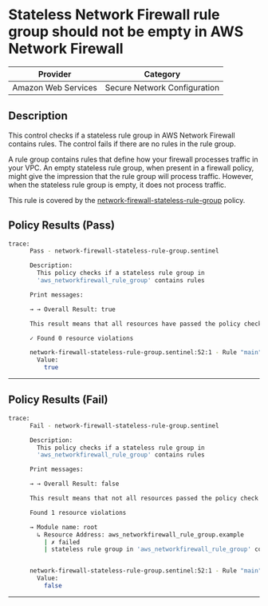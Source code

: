 # Stateless Network Firewall rule group should not be empty in AWS Network Firewall

| Provider            | Category                                         |
|---------------------|--------------------------------------------------|
| Amazon Web Services | Secure Network Configuration                     |

## Description

This control checks if a stateless rule group in AWS Network Firewall contains rules. The control fails if there are no rules in the rule group.

A rule group contains rules that define how your firewall processes traffic in your VPC. An empty stateless rule group, when present in a firewall policy, might give the impression that the rule group will process traffic. However, when the stateless rule group is empty, it does not process traffic.

This rule is covered by the [network-firewall-stateless-rule-group](../../policies/network-firewall-stateless-rule-group.sentinel) policy.

## Policy Results (Pass)
```bash
trace:
      Pass - network-firewall-stateless-rule-group.sentinel

      Description:
        This policy checks if a stateless rule group in
        'aws_networkfirewall_rule_group' contains rules

      Print messages:

      → → Overall Result: true

      This result means that all resources have passed the policy check for the policy network-firewall-stateless-rule-group.

      ✓ Found 0 resource violations

      network-firewall-stateless-rule-group.sentinel:52:1 - Rule "main"
        Value:
          true
```

---

## Policy Results (Fail)
```bash
trace:
      Fail - network-firewall-stateless-rule-group.sentinel

      Description:
        This policy checks if a stateless rule group in
        'aws_networkfirewall_rule_group' contains rules

      Print messages:

      → → Overall Result: false

      This result means that not all resources passed the policy check and the protected behavior is not allowed for the policy network-firewall-stateless-rule-group.

      Found 1 resource violations

      → Module name: root
        ↳ Resource Address: aws_networkfirewall_rule_group.example
          | ✗ failed
          | stateless rule group in 'aws_networkfirewall_rule_group' contains rules. Refer to https://docs.aws.amazon.com/securityhub/latest/userguide/networkfirewall-controls.html#networkfirewall-6 for more details.


      network-firewall-stateless-rule-group.sentinel:52:1 - Rule "main"
        Value:
          false
```

---